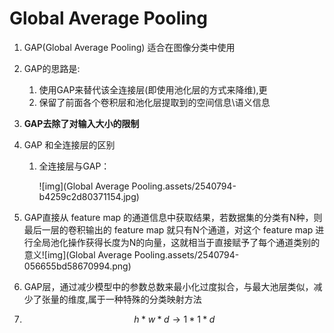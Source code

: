 # Global Average Pooling

1. GAP(Global Average Pooling) 适合在图像分类中使用
2. GAP的思路是:
   1. 使用GAP来替代该全连接层(即使用池化层的方式来降维),更
   2. 保留了前面各个卷积层和池化层提取到的空间信息\语义信息

3. **GAP去除了对输入大小的限制**

4. GAP 和全连接层的区别

   1. 全连接层与GAP：

      ![img](Global Average Pooling.assets/2540794-b4259c2d80371154.jpg)

5. GAP直接从 feature map 的通道信息中获取结果，若数据集的分类有N种，则最后一层的卷积输出的 feature map 就只有N个通道，对这个 feature map 进行全局池化操作获得长度为N的向量，这就相当于直接赋予了每个通道类别的意义![img](Global Average Pooling.assets/2540794-056655bd58670994.png)

6. GAP层，通过减少模型中的参数总数来最小化过度拟合，与最大池层类似，减少了张量的维度,属于一种特殊的分类映射方法

7. $$
   h * w * d \rightarrow 1 * 1 * d
   $$